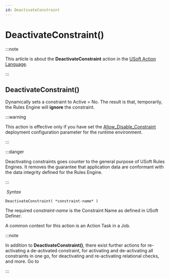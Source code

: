 ```yaml
---
id: DeactivateConstraint
---
```


# DeactivateConstraint()




:::note

This article is about the **DeactivateConstraint** action in the [USoft Action Language](/Task_flow/Action_Language_reference/USoft_Action_Language.md).

:::

## **DeactivateConstraint()**

Dynamically sets a constraint to Active = No. The result is that, temporarily, the Rules Engine will **ignore** the constraint.


:::warning

This action is effective only if you have set the [Allow_Disable_Constraint](/Authorisation_and_access/Deployment_configurations/Allow_Disable_Constraint.md) deployment configuration parameter for the runtime environment.

:::


:::danger

Deactivating constraints goes counter to the general purpose of USoft Rules Engines.
It removes the guarantee that application data are conformant with the data integrity defined for the Rules Engine.

:::

 *Syntax*

```
DeactivateConstraint( *constraint-name* )
```

The required *constraint-name* is the Constraint Name as defined in USoft Definer.

A common context for this action is an Action Task in a Job.


:::note

In addition to **DeactivateConstraint()**, there exist further actions for re-activating a de-activated constraint, for activating and de-activating all constraints in one go, for deactivating and re-activating relational checks, and more. Go to


:::
